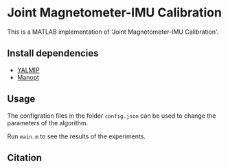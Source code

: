 # Joint Magnetometer-IMU Calibration
This is a MATLAB implementation of 'Joint Magnetometer-IMU Calibration'.
## Install dependencies
- [YALMIP](https://github.com/yalmip/YALMIP)
- [Manopt](https://github.com/NicolasBoumal/manopt)

## Usage
The configration files in the folder `config.json` can be used to change the parameters of the algorithm.

Run `main.m` to see the results of the experiments. 


## Citation
